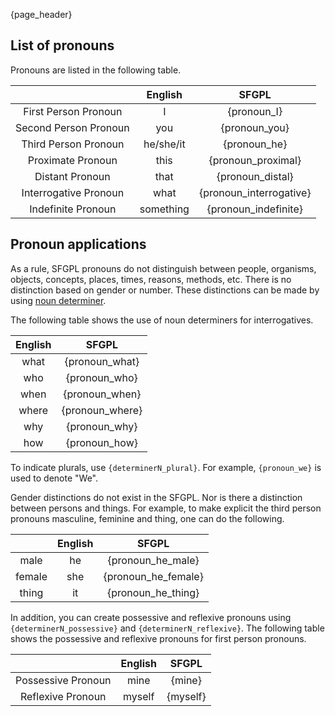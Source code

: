 {page_header}

## List of pronouns

Pronouns are listed in the following table.

||English|SFGPL|
|:-:|:-:|:-:|
|First Person Pronoun|I|{pronoun_I}|
|Second Person Pronoun|you|{pronoun_you}|
|Third Person Pronoun|he/she/it|{pronoun_he}|
|Proximate Pronoun|this|{pronoun_proximal}|
|Distant Pronoun|that|{pronoun_distal}|
|Interrogative Pronoun|what|{pronoun_interrogative}|
|Indefinite Pronoun|something|{pronoun_indefinite}|

## Pronoun applications

As a rule, SFGPL pronouns do not distinguish between people, organisms, objects, concepts, places, times, reasons, methods, etc.
There is no distinction based on gender or number.
These distinctions can be made by using [noun determiner]({docs_DeterminerN}).


The following table shows the use of noun determiners for interrogatives.

|English|SFGPL|
|:-:|:-:|
|what|{pronoun_what}|
|who|{pronoun_who}|
|when|{pronoun_when}|
|where|{pronoun_where}|
|why|{pronoun_why}|
|how|{pronoun_how}|

To indicate plurals, use ```{determinerN_plural}```.
For example, ```{pronoun_we}``` is used to denote "We".

Gender distinctions do not exist in the SFGPL.
Nor is there a distinction between persons and things.
For example, to make explicit the third person pronouns masculine, feminine and thing, one can do the following.

||English|SFGPL|
|:-:|:-:|:-:|
|male|he|{pronoun_he_male}|
|female|she|{pronoun_he_female}|
|thing|it|{pronoun_he_thing}|

In addition, you can create possessive and reflexive pronouns using ```{determinerN_possessive}``` and ```{determinerN_reflexive}```.
The following table shows the possessive and reflexive pronouns for first person pronouns.

||English|SFGPL|
|:-:|:-:|:-:|
|Possessive Pronoun|mine|{mine}|
|Reflexive Pronoun|myself|{myself}|
